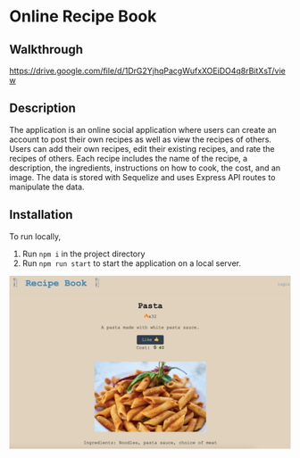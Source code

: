 # Online Recipe Book

## Walkthrough
https://drive.google.com/file/d/1DrG2YjhqPacgWufxXOEiDO4q8rBitXsT/view

## Description
The application is an online social application where users can create an account to post their own recipes as well as view the recipes of others.
Users can add their own recipes, edit their existing recipes, and rate the recipes of others. Each recipe includes the name of the recipe, a description, the ingredients, instructions on how to cook, the cost, and an image.
The data is stored with Sequelize and uses Express API routes to manipulate the data.

## Installation
To run locally, 
1. Run `npm i` in the project directory
2. Run `npm run start` to start the application on a local server.

![](./preview.png)
